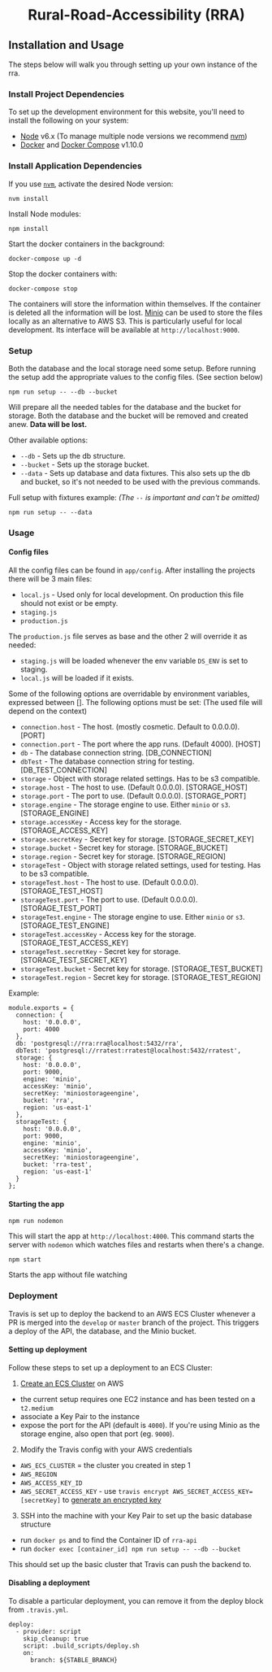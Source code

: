 <h1 align="center">Rural-Road-Accessibility (RRA)</h1>

## Installation and Usage

The steps below will walk you through setting up your own instance of the rra.

### Install Project Dependencies
To set up the development environment for this website, you'll need to install the following on your system:

- [Node](http://nodejs.org/) v6.x (To manage multiple node versions we recommend [nvm](https://github.com/creationix/nvm))
- [Docker](https://www.docker.com/products/docker) and [Docker Compose](https://docs.docker.com/compose/install/) v1.10.0

### Install Application Dependencies

If you use [`nvm`](https://github.com/creationix/nvm), activate the desired Node version:

```
nvm install
```

Install Node modules:

```
npm install
```

Start the docker containers in the background:
```
docker-compose up -d
```
Stop the docker containers with:
```
docker-compose stop
```

The containers will store the information within themselves. If the container is deleted all the information will be lost.
[Minio](https://minio.io) can be used to store the files locally as an alternative to AWS S3. This is particularly useful for local development. Its interface will be available at `http://localhost:9000`.

### Setup
Both the database and the local storage need some setup. Before running the setup add the appropriate values to the config files. (See section below)
```
npm run setup -- --db --bucket
```
Will prepare all the needed tables for the database and the bucket for storage. Both the database and the bucket will be removed and created anew. **Data will be lost.**

Other available options:
- `--db` - Sets up the db structure.
- `--bucket` - Sets up the storage bucket.
- `--data` - Sets up database and data fixtures. This also sets up the db and bucket, so it's not needed to be used with the previous commands.

Full setup with fixtures example:
*(The `--` is important and can't be omitted)*
```
npm run setup -- --data
```

### Usage

#### Config files
All the config files can be found in `app/config`.
After installing the projects there will be 3 main files:
  - `local.js` - Used only for local development. On production this file should not exist or be empty.
  - `staging.js`
  - `production.js`

The `production.js` file serves as base and the other 2 will override it as needed:
  - `staging.js` will be loaded whenever the env variable `DS_ENV` is set to staging.
  - `local.js` will be loaded if it exists.

Some of the following options are overridable by environment variables, expressed between [].
The following options must be set: (The used file will depend on the context)
  - `connection.host` - The host. (mostly cosmetic. Default to 0.0.0.0). [PORT]
  - `connection.port` - The port where the app runs. (Default 4000). [HOST]
  - `db` - The database connection string. [DB_CONNECTION]
  - `dbTest` - The database connection string for testing. [DB_TEST_CONNECTION]
  - `storage` - Object with storage related settings. Has to be s3 compatible.
  - `storage.host` - The host to use. (Default 0.0.0.0). [STORAGE_HOST]
  - `storage.port` - The port to use. (Default 0.0.0.0). [STORAGE_PORT]
  - `storage.engine` - The storage engine to use. Either `minio` or `s3`. [STORAGE_ENGINE]
  - `storage.accessKey` - Access key for the storage. [STORAGE_ACCESS_KEY]
  - `storage.secretKey` - Secret key for storage. [STORAGE_SECRET_KEY]
  - `storage.bucket` - Secret key for storage. [STORAGE_BUCKET]
  - `storage.region` - Secret key for storage. [STORAGE_REGION]
  - `storageTest` - Object with storage related settings, used for testing. Has to be s3 compatible.
  - `storageTest.host` - The host to use. (Default 0.0.0.0). [STORAGE_TEST_HOST]
  - `storageTest.port` - The port to use. (Default 0.0.0.0). [STORAGE_TEST_PORT]
  - `storageTest.engine` - The storage engine to use. Either `minio` or `s3`. [STORAGE_TEST_ENGINE]
  - `storageTest.accessKey` - Access key for the storage. [STORAGE_TEST_ACCESS_KEY]
  - `storageTest.secretKey` - Secret key for storage. [STORAGE_TEST_SECRET_KEY]
  - `storageTest.bucket` - Secret key for storage. [STORAGE_TEST_BUCKET]
  - `storageTest.region` - Secret key for storage. [STORAGE_TEST_REGION]

Example:
``` 
module.exports = {
  connection: {
    host: '0.0.0.0',
    port: 4000
  },
  db: 'postgresql://rra:rra@localhost:5432/rra',
  dbTest: 'postgresql://rratest:rratest@localhost:5432/rratest',
  storage: {
    host: '0.0.0.0',
    port: 9000,
    engine: 'minio',
    accessKey: 'minio',
    secretKey: 'miniostorageengine',
    bucket: 'rra',
    region: 'us-east-1'
  },
  storageTest: {
    host: '0.0.0.0',
    port: 9000,
    engine: 'minio',
    accessKey: 'minio',
    secretKey: 'miniostorageengine',
    bucket: 'rra-test',
    region: 'us-east-1'
  }
};
```

#### Starting the app
```
npm run nodemon
```
This will start the app at `http://localhost:4000`.
This command starts the server with `nodemon` which watches files and restarts when there's a change.

```
npm start
```
Starts the app without file watching

### Deployment
Travis is set up to deploy the backend to an AWS ECS Cluster whenever a PR is merged into the `develop` or `master` branch of the project. This triggers a deploy of the API, the database, and the Minio bucket.

#### Setting up deployment
Follow these steps to set up a deployment to an ECS Cluster:

1. [Create an ECS Cluster](http://docs.aws.amazon.com/AmazonECS/latest/developerguide/create_cluster.html) on AWS  
  - the current setup requires one EC2 instance and has been tested on a `t2.medium`
  - associate a Key Pair to the instance
  - expose the port for the API (default is `4000`). If you're using Minio as the storage engine, also open that port (eg. `9000`).
2. Modify the Travis config with your AWS credentials  
  - `AWS_ECS_CLUSTER` = the cluster you created in step 1
  - `AWS_REGION`
  - `AWS_ACCESS_KEY_ID`
  - `AWS_SECRET_ACCESS_KEY` - use `travis encrypt AWS_SECRET_ACCESS_KEY=[secretKey]` to [generate an encrypted key](https://docs.travis-ci.com/user/encryption-keys/)
3. SSH into the machine with your Key Pair to set up the basic database structure  
  - run `docker ps` and to find the Container ID of `rra-api`
  - run `docker exec [container_id] npm run setup -- --db --bucket`

This should set up the basic cluster that Travis can push the backend to.

#### Disabling a deployment
To disable a particular deployment, you can remove it from the deploy block from `.travis.yml`.

```
deploy:
  - provider: script
    skip_cleanup: true
    script: .build_scripts/deploy.sh
    on:
      branch: ${STABLE_BRANCH}
```